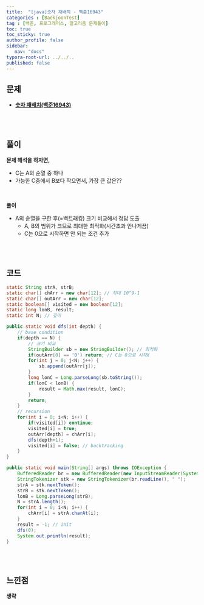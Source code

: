 ```yaml
---
title:  "[java]숫자 재배치 - 백준16943"
categories : [BaekjoonTest]
tag : [백준, 프로그래머스, 알고리즘 문제풀이]
toc: true
toc_sticky: true
author_profile: false
sidebar:
   nav: "docs"
typora-root-url: ../../..
published: false
---
```




## 문제

* **[숫자 재배치(백준16943)](https://www.acmicpc.net/problem/16943)**

<br><br>

## 풀이

**문제 해석을 하자면,**

* C는 A의 순열 중 하나
* 가능한 C중에서 B보다 작으면서, 가장 큰 값은??

<br>

**풀이**

* A의 순열을 구한 후(=백트래킹) 크기 비교해서 정답 도출
  * A, B의 범위가 크므로 최대한 최적화(시간초과 안나게끔)
  * C는 0으로 시작하면 안 되는 조건 추가


<br><br>

## 코드

```java
static String strA, strB;
static char[] chArr = new char[12]; // 최대 10^9-1
static char[] outArr = new char[12];
static boolean[] visited = new boolean[12];
static long lonB, result;
static int N; // 깊이

public static void dfs(int depth) {
    // base condition
    if(depth == N) {
        // 크기 비교
        StringBuilder sb = new StringBuilder(); // 최적화
        if(outArr[0] == '0') return; // C는 0으로 시작X
        for(int j = 0; j<N; j++) {
            sb.append(outArr[j]);
        }
        long lonC = Long.parseLong(sb.toString());
        if(lonC < lonB) {
            result = Math.max(result, lonC);
        }
        return;
    }
    // recursion
    for(int i = 0; i<N; i++) {
        if(visited[i]) continue;
        visited[i] = true;
        outArr[depth] = chArr[i];
        dfs(depth+1);
        visited[i] = false; // backtracking
    }
}

public static void main(String[] args) throws IOException {
    BufferedReader br = new BufferedReader(new InputStreamReader(System.in));
    StringTokenizer stk = new StringTokenizer(br.readLine(), " ");
    strA = stk.nextToken();
    strB = stk.nextToken();
    lonB = Long.parseLong(strB);
    N = strA.length();
    for(int i = 0; i<N; i++) {
        chArr[i] = strA.charAt(i);
    }
    result = -1; // init
    dfs(0);
    System.out.println(result);
}
```

<br>**<br>**

## **느낀점**

**생략**
